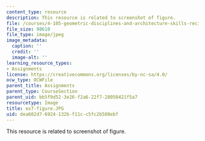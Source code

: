 ```yaml
---
content_type: resource
description: This resource is related to screenshot of figure.
file: /courses/4-105-geometric-disciplines-and-architecture-skills-reciprocal-methodologies-fall-2012/dea602d76924132bf11cc5fc2b508ebf_ex7-figure.JPG
file_size: 98610
file_type: image/jpeg
image_metadata:
  caption: ''
  credit: ''
  image-alt: ''
learning_resource_types:
- Assignments
license: https://creativecommons.org/licenses/by-nc-sa/4.0/
ocw_type: OCWFile
parent_title: Assignments
parent_type: CourseSection
parent_uid: bb5f9d52-3e26-f2a6-22f7-28050421f5a7
resourcetype: Image
title: ex7-figure.JPG
uid: dea602d7-6924-132b-f11c-c5fc2b508ebf
---
```

This resource is related to screenshot of figure.